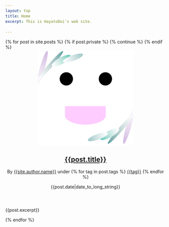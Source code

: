 ```yaml
---
layout: top
title: Home
excerpt: This is HayatoDoi's web site.

---
```

<div class="posts">
{% for post in site.posts %}
  {% if post.private %}
    {% continue %}
  {% endif %}
  <section class="post">
  <header class="post-header">
  <img class="post-avatar" src="/assets/favicon.jpg" alt="/assets/favicon.jpg">
  <h2 class="post-title">
    <a href="{{post.url}}">{{post.title}}</a>
  </h2>
  
  <p class="post-meta">
  By <a class="post-author" href="/about.html">{{site.author.name}}</a>
   under 
  {% for tag in post.tags %}
    <a class="post-category post-category-pure" href="/?tag={{tag | url_encode}}">{{tag}}</a>
  {% endfor %}
  </p>
  <p class="post-meta-right">{{post.date|date_to_long_string}}</p>
  </header>
  
  <div class="post-description">
  <p>{{post.excerpt}}</p>
  </div>
  </section>
{% endfor %}
</div>
